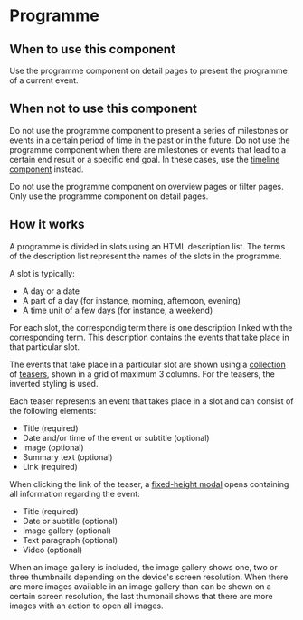 # Programme

## When to use this component

Use the programme component on detail pages to present the programme of a current event.

## When not to use this component

Do not use the programme component to present a series of milestones or events in a certain period of time in the past or in the future. Do not use the programme component when there are milestones or events that lead to a certain end result or a specific end goal. In these cases, use the <a href="{{path './timeline.html'}}">timeline component</a> instead.

Do not use the programme component on overview pages or filter pages. Only use the programme component on detail pages.

## How it works

A programme is divided in slots using an HTML description list. The terms of the description list represent the names of the slots in the programme.

A slot is typically:

* A day or a date
* A part of a day (for instance, morning, afternoon, evening)
* A time unit of a few days (for instance, a weekend)

For each slot, the correspondig term there is one description linked with the corresponding term. This description contains the events that take place in that particular slot.

The events that take place in a particular slot are shown using a <a href="{{path './collection.html'}}">collection</a> of <a href="{{path './teasers.html'}}">teasers</a>, shown in a grid of maximum 3 columns. For the teasers, the inverted styling is used.

Each teaser represents an event that takes place in a slot and can consist of the following elements:

* Title (required)
* Date and/or time of the event or subtitle (optional)
* Image (optional)
* Summary text (optional)
* Link (required)

When clicking the link of the teaser, a <a href="{{path './modal.html'}}">fixed-height modal</a> opens containing all information regarding the event:

* Title (required)
* Date or subtitle (optional)
* Image gallery (optional)
* Text paragraph (optional)
* Video (optional)

When an image gallery is included, the image gallery shows one, two or three thumbnails depending on the device's screen resolution. When there are more images available in an image gallery than can be shown on a certain screen resolution, the last thumbnail shows that there are more images with an action to open all images.